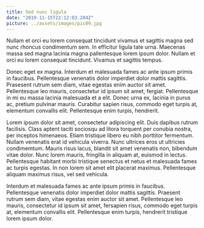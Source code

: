 ```yaml
---
title: Sed nunc ligula
date: "2019-11-15T22:12:03.284Z"
picture: ../assets/images/pic09.jpg
---
```

Nullam et orci eu lorem consequat tincidunt vivamus et sagittis magna sed nunc rhoncus 
condimentum sem. In efficitur ligula tate urna. Maecenas massa sed magna lacinia magna 
pallentesque lorem ipsum dolor. Nullam et orci eu lorem consequat tincidunt. Vivamus et 
sagittis tempus.

Donec eget ex magna. Interdum et malesuada fames ac ante ipsum primis in faucibus. 
Pellentesque venenatis dolor imperdiet dolor mattis sagittis. Prasesent rutrum sem diam, 
vitae egestas enim auctor sit amet. Pellentesque leo mauris, consectetur id ipsum sit 
amet, fergiat. Pellentesque in mi eu massa lacinia malesuada et a elit. Donec urna ex, 
lacinia in purus ac, pretium pulvinar mauris. Curabitur sapien risus, commodo eget turpis 
at, elementum convallis elit. Pellentesque enim turpis, hendrerit.

Lorem ipsum dolor sit amet, consectetur adipiscing elit. Duis dapibus rutrum facilisis. Class 
aptent taciti sociosqu ad litora torquent per conubia nostra, per inceptos himenaeos. Etiam 
tristique libero eu nibh porttitor fermentum. Nullam venenatis erat id vehicula viverra. Nunc 
ultrices eros ut ultricies condimemtum. Mauris risus lacus, blandit sit amet venenatis non, 
bibendum vitae dolor. Nunc lorem mauris, fringilla in aliquam at, euismod in lectus. Pellentesque 
habitant morbi tristique senectus et netus et malesuada fames ac turpis egestas. In non lorem 
sit amet elit placerat maximus. Pellentesque aliquam maximus risus, vel sed vehicula.

Interdum et malesuada fames ac ante ipsum primis in faucibus. Pellentesque venenatis dolor 
imperdiet dolor mattis sagittis. Praesent rutrum sem diam, vitae egestas enim auctor sit 
amet. Pellentesque leo mauris, consectetur id ipsum sit amet, fersapien risus, commodo 
eget turpis at, elementum convallis elit. Pellentesque enim turpis, hendrerit tristique 
lorem ipsum dolor.